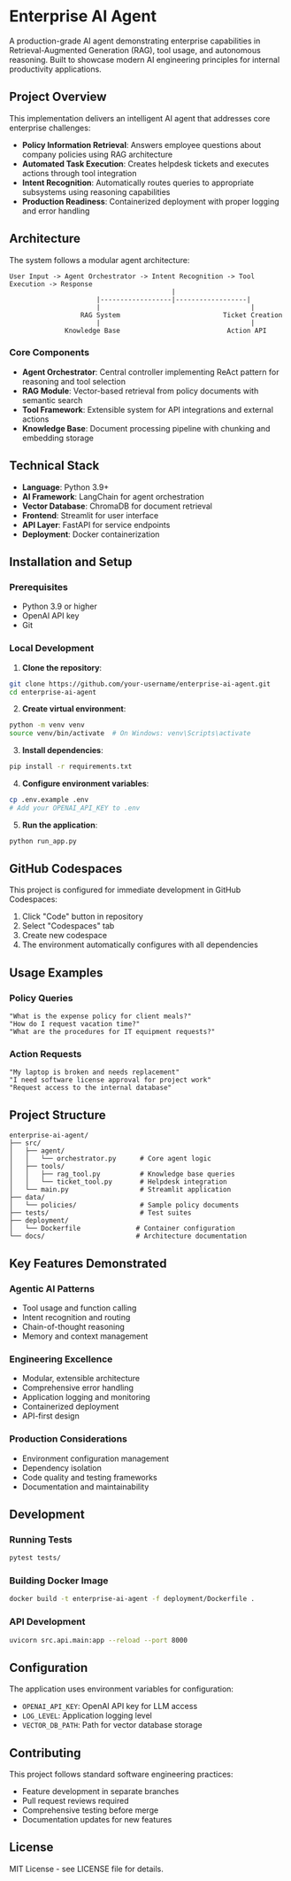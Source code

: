 # Enterprise AI Agent

A production-grade AI agent demonstrating enterprise capabilities in Retrieval-Augmented Generation (RAG), tool usage, and autonomous reasoning. Built to showcase modern AI engineering principles for internal productivity applications.

## Project Overview

This implementation delivers an intelligent AI agent that addresses core enterprise challenges:

- **Policy Information Retrieval**: Answers employee questions about company policies using RAG architecture
- **Automated Task Execution**: Creates helpdesk tickets and executes actions through tool integration
- **Intent Recognition**: Automatically routes queries to appropriate subsystems using reasoning capabilities
- **Production Readiness**: Containerized deployment with proper logging and error handling

## Architecture

The system follows a modular agent architecture:

```
User Input -> Agent Orchestrator -> Intent Recognition -> Tool Execution -> Response
                                         |
                      |------------------|------------------|
                      |                                      |
                  RAG System                          Ticket Creation
                      |                                      |
              Knowledge Base                           Action API
```

### Core Components

- **Agent Orchestrator**: Central controller implementing ReAct pattern for reasoning and tool selection
- **RAG Module**: Vector-based retrieval from policy documents with semantic search
- **Tool Framework**: Extensible system for API integrations and external actions
- **Knowledge Base**: Document processing pipeline with chunking and embedding storage

## Technical Stack

- **Language**: Python 3.9+
- **AI Framework**: LangChain for agent orchestration
- **Vector Database**: ChromaDB for document retrieval
- **Frontend**: Streamlit for user interface
- **API Layer**: FastAPI for service endpoints
- **Deployment**: Docker containerization

## Installation and Setup

### Prerequisites

- Python 3.9 or higher
- OpenAI API key
- Git

### Local Development

1. **Clone the repository**:
```bash
git clone https://github.com/your-username/enterprise-ai-agent.git
cd enterprise-ai-agent
```

2. **Create virtual environment**:
```bash
python -m venv venv
source venv/bin/activate  # On Windows: venv\Scripts\activate
```

3. **Install dependencies**:
```bash
pip install -r requirements.txt
```

4. **Configure environment variables**:
```bash
cp .env.example .env
# Add your OPENAI_API_KEY to .env
```

5. **Run the application**:
```bash
python run_app.py
```

## GitHub Codespaces

This project is configured for immediate development in GitHub Codespaces:

1. Click "Code" button in repository
2. Select "Codespaces" tab
3. Create new codespace
4. The environment automatically configures with all dependencies

## Usage Examples

### Policy Queries

```
"What is the expense policy for client meals?"
"How do I request vacation time?"
"What are the procedures for IT equipment requests?"
```

### Action Requests

```
"My laptop is broken and needs replacement"
"I need software license approval for project work"
"Request access to the internal database"
```

## Project Structure

```
enterprise-ai-agent/
├── src/
│   ├── agent/
│   │   └── orchestrator.py      # Core agent logic
│   ├── tools/
│   │   ├── rag_tool.py          # Knowledge base queries
│   │   └── ticket_tool.py       # Helpdesk integration
│   └── main.py                  # Streamlit application
├── data/
│   └── policies/                # Sample policy documents
├── tests/                       # Test suites
├── deployment/
│   └── Dockerfile              # Container configuration
└── docs/                       # Architecture documentation
```

## Key Features Demonstrated

### Agentic AI Patterns

- Tool usage and function calling
- Intent recognition and routing
- Chain-of-thought reasoning
- Memory and context management

### Engineering Excellence

- Modular, extensible architecture
- Comprehensive error handling
- Application logging and monitoring
- Containerized deployment
- API-first design

### Production Considerations

- Environment configuration management
- Dependency isolation
- Code quality and testing frameworks
- Documentation and maintainability

## Development

### Running Tests

```bash
pytest tests/
```

### Building Docker Image

```bash
docker build -t enterprise-ai-agent -f deployment/Dockerfile .
```

### API Development

```bash
uvicorn src.api.main:app --reload --port 8000
```

## Configuration

The application uses environment variables for configuration:

- `OPENAI_API_KEY`: OpenAI API key for LLM access
- `LOG_LEVEL`: Application logging level
- `VECTOR_DB_PATH`: Path for vector database storage

## Contributing

This project follows standard software engineering practices:

- Feature development in separate branches
- Pull request reviews required
- Comprehensive testing before merge
- Documentation updates for new features

## License

MIT License - see LICENSE file for details.
